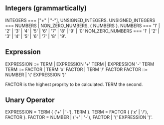 ## Integers (grammartically)

INTEGERS === ["+" | "-"], UNSIGNED_INTEGERS.
UNSIGNED_INTEGERS === NUMBERS | NON_ZERO_NUMBERS, { NUMBERS }.
NUMBERS === '1' | '2' | '3' | '4' | '5' | '6' | '7' | '8' | '9' | '0'
NON_ZERO_NUMBERS === '1' | '2' | '3' | '4' | '5' | '6' | '7' | '8' | '9'.

## Expression

EXPRESSION ::= TERM | EXPRESSION '+' TERM | EXPRESSION '-' TERM
TERM ::= FACTOR | TERM 'x' FACTOR | TERM '/' FACTOR
FACTOR ::= NUMBER | '(' EXPRESSION ')'

FACTOR is the highest proprity to be calculated.
TERM the second.

## Unary Operator

EXPRESSION = TERM { ('+' | '-'), TERM }.
TERM = FACTOR { ('x' | '/'), FACTOR }.
FACTOR = NUMBER | ('+' | '-'), FACTOR | '(' EXPRESSION ')'.
